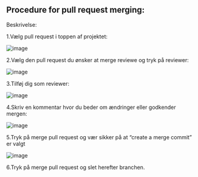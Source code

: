 ## Procedure for pull request merging:

Beskrivelse:

1.Vælg pull request i toppen af projektet:

![image](https://user-images.githubusercontent.com/70881764/118829053-16c15c80-b8be-11eb-9c2c-729ccf0d9d1a.png)

2.Vælg den pull request du ønsker at merge reviewe og tryk på reviewer:

![image](https://user-images.githubusercontent.com/70881764/118829317-4cfedc00-b8be-11eb-897a-8abf2a0c57cb.png)


3.Tilføj dig som reviewer:

![image](https://user-images.githubusercontent.com/70881764/118829333-525c2680-b8be-11eb-9ff3-bc0f46320770.png)


4.Skriv en kommentar hvor du beder om ændringer eller godkender mergen:

![image](https://user-images.githubusercontent.com/70881764/118829441-6b64d780-b8be-11eb-83c4-cb38b377f7d3.png)


5.Tryk på merge pull request og vær sikker på at “create a merge commit” er valgt

![image](https://user-images.githubusercontent.com/70881764/118829471-70298b80-b8be-11eb-9912-c52b46b2ee44.png)


6.Tryk på merge pull request og slet herefter branchen.




